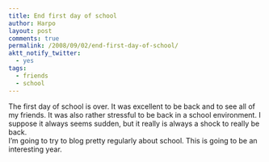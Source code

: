 ```yaml
---
title: End first day of school
author: Harpo
layout: post
comments: true
permalink: /2008/09/02/end-first-day-of-school/
aktt_notify_twitter:
  - yes
tags:
  - friends
  - school
---
```

The first day of school is over. It was excellent to be back and to see all of my friends. It was also rather stressful to be back in a school environment. I suppose it always seems sudden, but it really is always a shock to really be back.  
I&#8217;m going to try to blog pretty regularly about school. This is going to be an interesting year.